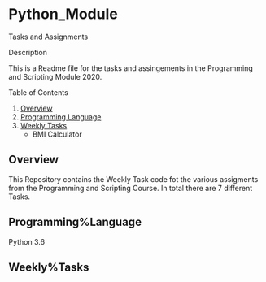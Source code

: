 # Python_Module
Tasks and Assignments

Description

This is a Readme file for the tasks and assingements in the Programming and Scripting Module 2020.

Table of Contents
1. [Overview](#Overview)
2. [Programming Language](#Programming%Language)
3. [Weekly Tasks](#Weekly%Tasks)
   * BMI Calculator
   

## Overview
This Repository contains the Weekly Task code fot the various assigments from the Programming and Scripting Course. In total there are 7 different Tasks.
## Programming%Language
Python 3.6

## Weekly%Tasks



